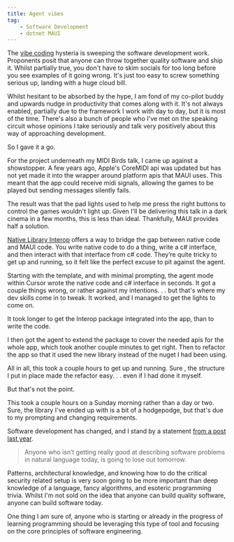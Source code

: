 ```yaml
---
title: Agent vibes
tag:
    - Software Development
    - dotnet MAUI
---
```


The [vibe coding](https://en.wikipedia.org/wiki/Vibe_coding) hysteria is sweeping the software development work. Proponents posit that anyone can throw together quality software and ship it. Whilst partially true, you don't have to skim socials for too long before you see examples of it going wrong. It's just too easy to screw something serious up, landing with a huge cloud bill.

Whilst hesitant to be absorbed by the hype, I am fond of my co-pilot buddy and upwards nudge in productivity that comes along with it. It's not always enabled, partially due to the framework I work with day to day, but it is most of the time. There's also a bunch of people who I've met on the speaking circuit whose opinions I take seriously and talk very positively about this way of approaching development.

So I gave it a go.

For the project underneath my MIDI Birds talk, I came up against a showstopper. A few years ago, Apple's CoreMIDI api was updated but has not yet made it into the wrapper around platform apis that MAUI uses. This meant that the app could receive midi signals, allowing the games to be played but sending messages silently fails.

The result was that the pad lights used to help me press the right buttons to control the games wouldn't light up. Given I'll be delivering this talk in a dark cinema in a few months, this is less than ideal. Thankfully, MAUI provides half a solution.

[Native Library Interop](https://devblogs.microsoft.com/dotnet/native-library-interop-dotnet-maui/) offers a way to bridge the gap between native code and MAUI code. You write native code to do a thing, write a c# interface, and then interact with that interface from c# code. They’re quite tricky to get up and running, so it felt like the perfect excuse to pit against the agent.

Starting with the template, and with minimal prompting, the agent mode within Cursor wrote the native code and c# interface in seconds. It got a couple things wrong, or rather against my intentions. . . but that's where my dev skills come in to tweak. It worked, and I managed to get the lights to come on.

It took longer to get the Interop package integrated into the app, than to write the code.

I then got the agent to extend the package to cover the needed apis for the whole app, which took another couple minutes to get right. Then to refactor the app so that it used the new library instead of the nuget I had been using.

All in all, this took a couple hours to get up and running. Sure , the structure I put in place made the refactor easy. . . even if I had done it myself.

But that's not the point.

This took a couple hours on a Sunday morning rather than a day or two. Sure, the library I've ended up with is a bit of a hodgepodge, but that's due to my prompting and changing requirements.

Software development has changed, and I stand by a statement [from a post last year](https://tonyedwardspz.co.uk/blog/cursor-editor/).

> Anyone who isn’t getting really good at describing software problems in natural language today, is going to lose out tomorrow.

Patterns, architectural knowledge, and knowing how to do the critical security related setup is very soon going to be more important than deep knowledge of a language, fancy algorithms, and esoteric programming trivia. Whilst I'm not sold on the idea that anyone can build quality software, anyone can build software today.

One thing I am sure of, anyone who is starting or already in the progress of learning programming should be leveraging this type of tool and focusing on the core principles of software engineering.
